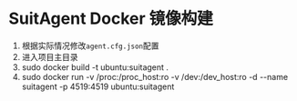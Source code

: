 # SuitAgent Docker 镜像构建

 1. 根据实际情况修改`agent.cfg.json`配置
 2. 进入项目主目录
 3. sudo docker build -t ubuntu:suitagent .
 4. sudo docker run -v /proc:/proc_host:ro -v /dev:/dev_host:ro -d --name suitagent -p 4519:4519 ubuntu:suitagent

